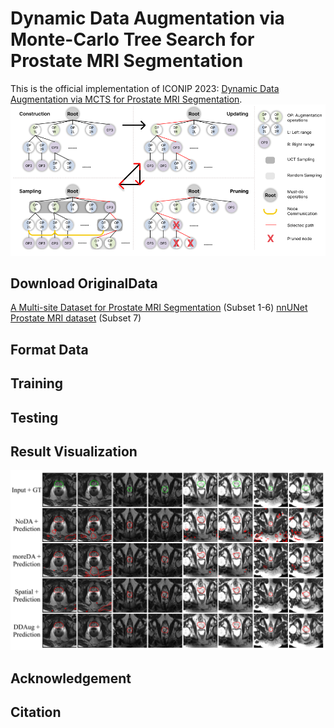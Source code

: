 # Dynamic Data Augmentation via Monte-Carlo Tree Search for Prostate MRI Segmentation

This is the official implementation of ICONIP 2023: [Dynamic Data Augmentation via MCTS for Prostate MRI Segmentation](https://arxiv.org/abs/2305.15777).
<img src="./img/MCTS.png">

## Download OriginalData 

[A Multi-site Dataset for Prostate MRI Segmentation](https://liuquande.github.io/SAML/) (Subset 1-6)
[nnUNet Prostate MRI dataset](https://github.com/MIC-DKFZ/nnUNet/tree/master) (Subset 7)

## Format Data 

<!-- create folder structure -->

<!-- Please follow [nnUNet folder structure](https://github.com/MIC-DKFZ/nnUNet/blob/master/documentation/dataset_format.md) to ensure your data is in the expected layout.  -->

<!-- export paths, nnUNet_raw_data_base, nnUNet_preprocessed, RESULTS_FOLDER-->

<!-- mention folder strucutre, and use nnUNet_plan_and_preprocess -t to do it -->

## Training 

<!-- for fold in 0 1 2 3 4; do CUDA_VISIBLE_DEVICES=1 nnUNet_train 3d_fullres nnUNetTrainerV2_MCTS Task072_Prostate_HK $fold --npz; done;  -->

## Testing 

<!-- nnunet/inference/summarize_val_folds.py -->

## Result Visualization

<img src="./img/visual.png">

<!-- 

result_folder = "/mnt/SSD_RAID/data/MedNAS/train_logs/nnUNet/3d_fullres"

for each_task in sorted(os.listdir(result_folder)):
    print("-" * 100)
    task_dir = f"{result_folder}/{each_task}"
    for each_model in sorted(os.listdir(task_dir)):
        model_dir = f"{task_dir}/{each_model}"

        table = pd.DataFrame()
        normal_exit = False
        for fold in range(5):
            each_fold = f"fold_{fold}"
            if not os.path.isfile(f"{model_dir}/{each_fold}/testing/result.csv"):
                continue
            fold_result = pd.read_csv(f"{model_dir}/{each_fold}/testing/result.csv", index_col=0).drop(
                index=["mean", "std"]
            )
            table = pd.concat([table, fold_result])
        else:
            normal_exit = True
            # normal exit
            mean_all = pd.DataFrame(
                data=[table.mean(axis=0).to_numpy()], columns=table.columns, index=["mean"]
            )
            std_all = pd.DataFrame(data=[table.std(axis=0).to_numpy()], columns=table.columns, index=["std"])
            table = pd.concat([table, mean_all, std_all])
            table.to_csv(f"{model_dir}/fold_summary.csv")
            print(f'out csv [{table.shape}] -> {each_task} {each_model.split("__")[0]}')
            print(mean_all.to_string())

        if not normal_exit:
            print(f'failed with -> {each_task} {each_model.split("__")[0]}')
        print("\n-----\n")

 -->

## Acknowledgement


## Citation
